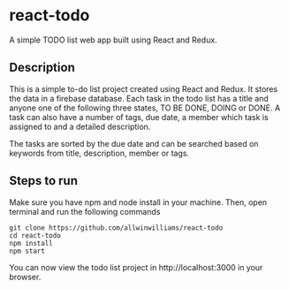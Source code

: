 # react-todo

A simple TODO list web app built using React and Redux.

## Description

This is a simple to-do list project created using React and Redux. It stores the data in a firebase database. Each task in the todo list has a title and anyone one of the following three states, TO BE DONE, DOING or DONE. A task can also have a number of tags, due date, a member which task is assigned to and a detailed description.

The tasks are sorted by the due date and can be searched based on keywords from title, description, member or tags.

## Steps to run

Make sure you have npm and node install in your machine. Then, open terminal and run the following commands

```
git clone https://github.com/allwinwilliams/react-todo
cd react-todo
npm install
npm start
```
You can now view the todo list project in http://localhost:3000 in your browser.

